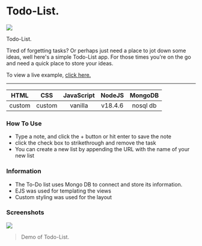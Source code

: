 # Todo-List.

![](https://cdn-icons-png.flaticon.com/512/7977/7977839.png)

Todo-List.

Tired of forgetting tasks? Or perhaps just need a place to jot down some ideas, well here's a simple Todo-List app.
For those times you're on the go and need a quick place to store your ideas.

To view a live example, [click here.](#/ "click here.")


------------

|   HTML | CSS | JavaScript | NodeJS| MongoDB|
| :------------: | :------------: | :------------: | :------------: | :------------: |
|  custom | custom  | vanilla  | v18.4.6 | nosql db |


### How To Use

- Type a note, and click the + button or hit enter to save the note
- click the check box to strikethrough and remove the task
- You can create a new list by appending the URL with the name of your new list


### Information

- The To-Do list uses Mongo DB to connect and store its information.
- EJS was used for templating the views
- Custom styling was used for the layout 

### Screenshots


![](https://i.imgur.com/ZuzOiNQ.png)

> Demo of Todo-List.

